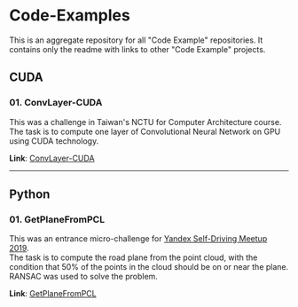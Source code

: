 # Code-Examples
This is an aggregate repository for all "Code Example" repositories. It contains only the readme with links to other "Code Example" projects.

## CUDA

### 01. ConvLayer-CUDA
This was a challenge in Taiwan's NCTU for Computer Architecture course.
The task is to compute one layer of Convolutional Neural Network on GPU using CUDA technology.

**Link**: [ConvLayer-CUDA](https://github.com/OwlSoul/ConvLayer_CUDA)

----

## Python

### 01. GetPlaneFromPCL
This was an entrance micro-challenge for [Yandex Self-Driving Meetup 2019](https://taxi.yandex.ru/action/ysdm). \
The task is to compute the road plane from the point cloud, with the condition that 50% of the points in the cloud should be on or near the plane. RANSAC was used to solve the problem.

**Link**: [GetPlaneFromPCL](https://github.com/OwlSoul/GetPlaneFromPCL)
